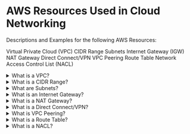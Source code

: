 # AWS Resources Used in Cloud Networking

Descriptions and Examples for the following AWS Resources:

Virtual Private Cloud (VPC)
CIDR Range
Subnets
Internet Gateway (IGW)
NAT Gateway
Direct Connect/VPN
VPC Peering
Route Table
Network Access Control List (NACL)



<details><summary>What is a VPC?</summary><p>

### Here's a short list of areas in your career where good whiteboarding skills are really helpful:

- Virtual Private Cloud
- Create a virtual networking environment
- Isolated section of your AWS services - keeps your stuff contained

It’s customisable:
- Private and public access (depending on what you’re architecting)
- IP ranges
- Security controls - NACL
- Connect to on premises infra via VPN/Direct connect - hybrid cloud
- Route Table
- Connect it to the internet or on premises infra
- NAT gateway - bastion/jumpbox
- VPC Peering (no transitive peering, you have to be explicit)

Your VPC sits inside a Region. Subnets sit inside a VPC.

NOTE: Your free AWS account comes with a default VPC and we’re going to create a custom VPC.

</p></details>


<details><summary>What is a CIDR Range?</summary><p>

Pending Input

</p></details>

<details><summary>What are Subnets?</summary><p>

Pending Input

</p></details>

<details><summary>What is an Internet Gateway?</summary><p>

Pending Input

</p></details>

<details><summary>What is a NAT Gateway?</summary><p>

Pending Input

</p></details>

<details><summary>What is a Direct Connect/VPN?</summary><p>

Pending Input

</p></details>

<details><summary>What is VPC Peering?</summary><p>

Pending Input

</p></details>

<details><summary>What is a Route Table?</summary><p>

Pending Input

</p></details>

<details><summary>What is a NACL?</summary><p>

Pending Input

</p></details>




